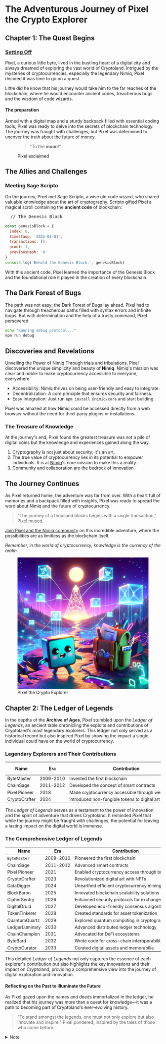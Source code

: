 # The Adventurous Journey of Pixel the Crypto Explorer

## Chapter 1: The Quest Begins

<h3 id="setting-off">
<a href="#setting-off" aria-hidden="true" class="header-anchor">
Setting Off
</a>
</h3>

Pixel, a curious little byte, lived in the bustling heart of a digital city and always dreamed of exploring the vast world of Cryptoland. Intrigued by the mysteries of cryptocurrencies, especially the legendary Nimiq, Pixel decided it was time to go on a quest.

Little did he know that his journey would take him to the far reaches of the blockchain, where he would encounter ancient codes, treacherous bugs and the wisdom of code wizards.

<h4 id="the-preparation" tabindex="-1">The preparation <a href="#the-preparation">&ZeroWidthSpace;</a></h4>

Armed with a digital map and a sturdy backpack filled with essential coding tools, Pixel was ready to delve into the secrets of blockchain technology. The journey was fraught with challenges, but Pixel was determined to uncover the truth about the future of money.

<figure>

> "To the **moon**!"

<figcaption>Pixel exclaimed</figcaption>
</figure>

## The Allies and Challenges

### Meeting Sage Scripto

On the journey, Pixel met Sage Scripto, a wise old code wizard, who shared valuable knowledge about the art of cryptography. Scripto gifted Pixel a magical scroll containing the **ancient code** of blockchain:

<pre>
  <span>// The Genesis Block</span>
</pre>

```javascript
const genesisBlock = {
  index: 0,
  timestamp: '2021-01-01',
  transactions: [],
  proof: 1,
  previousHash: '0'
}
console.log('Behold the Genesis Block:', genesisBlock)
```

With this ancient code, Pixel learned the importance of the Genesis Block and the foundational role it played in the creation of every blockchain.

## The Dark Forest of Bugs

The path was not easy; the Dark Forest of Bugs lay ahead. Pixel had to navigate through treacherous paths filled with syntax errors and infinite loops. But with determination and the help of a trusty command, Pixel persevered:

```bash
echo "Running debug protocol..."
npm run debug
```

## Discoveries and Revelations

Unveiling the Power of Nimiq
Through trials and tribulations, Pixel discovered the unique simplicity and beauty of **Nimiq**. Nimiq's mission was clear and noble: to make cryptocurrency accessible to everyone, everywhere.

- Accessibility: Nimiq thrives on being user-friendly and easy to integrate.
- Decentralization: A core principle that ensures security and fairness.
- Easy Integration: Just run `npm install @nimiq/core` and start building.

Pixel was amazed at how Nimiq could be accessed directly from a web browser without the need for third-party plugins or installations.

### The Treasure of Knowledge
At the journey's end, Pixel found the greatest treasure was not a pile of digital coins but the knowledge and experiences gained along the way.

1. Cryptography is not just about security; it's an art.
2. The true value of cryptocurrency lies in its potential to empower individuals. It is at [Nimiq](https://nimiq.com/)'s core mission to make this a reality.
3. Community and collaboration are the bedrock of innovation.

## The Journey Continues

As Pixel returned home, the adventure was far from over. With a heart full of memories and a backpack filled with insights, Pixel was ready to spread the word about Nimiq and the future of cryptocurrency.

> "The journey of a thousand blocks begins with a single transaction," Pixel mused.

[Join Pixel and the Nimiq community](https://nimiq.com/) on this incredible adventure, where the possibilities are as limitless as the blockchain itself.

*Remember, in the world of cryptocurrency, knowledge is the currency of the realm.*

<figure>
<img src="../assets/scripto.webp" alt="Pixel the Crypto Explorer" />
<figcaption>Pixel the Crypto Explorer</figcaption>
</figure>

## Chapter 2: The Ledger of Legends

In the depths of the **Archive of Ages**, Pixel stumbled upon the *Ledger of Legends*, an ancient table chronicling the exploits and contributions of Cryptoland's most legendary explorers. This ledger not only served as a historical record but also inspired Pixel by showing the impact a single individual could have on the world of cryptocurrency.

### Legendary Explorers and Their Contributions

| Name          | Era       | Contribution                                | Legacy Token |
|---------------|-----------|---------------------------------------------|--------------|
| ByteMaster    | 2009-2010 | Invented the first blockchain               | `BTC`          |
| ChainSage     | 2011-2012 | Developed the concept of smart contracts    | `ETH`         |
| Pixel Pioneer | 2018      | Made cryptocurrency accessible through web browsers | `NIMIQ`        |
| CryptoCrafter | 2024      | Introduced non-fungible tokens to digital art | `ARTCOIN`      |

*The Ledger of Legends* serves as a testament to the power of innovation and the spirit of adventure that drives Cryptoland. It reminded Pixel that while the journey might be fraught with challenges, the potential for leaving a lasting impact on the digital world is immense.

### The Comprehensive Ledger of Legends

| Name          | Era        | Contribution                                    | Key Innovation                     | Impact                                                         |
|---------------|------------|-------------------------------------------------|------------------------------------|----------------------------------------------------------------|
| `ByteMaster`    | 2009-2010  | Pioneered the first blockchain                  | Blockchain technology              | Laid the foundation for cryptocurrencies                       |
| ChainSage     | 2011-2012  | Advanced smart contracts                        | Smart contract framework           | Enabled complex decentralized applications                     |
| Pixel Pioneer | 2021       | Enabled cryptocurrency access through browsers  | Web-based cryptocurrency access    | Made cryptocurrencies accessible to a wider audience           |
| CryptoCrafter | 2023       | Revolutionized digital art with NFTs            | Non-fungible tokens (NFTs)         | Opened new markets for digital art and collectibles            |
| DataDigger    | 2024       | Unearthed efficient cryptocurrency mining       | Sustainable mining methods         | Reduced the environmental impact of mining                     |
| BlockBaron    | 2025       | Innovated blockchain scalability solutions      | Scalability protocols               | Enhanced transaction speed and volume capacity                 |
| CipherSentry | 2026       | Enhanced security protocols for exchanges       | Advanced encryption methods        | Improved the security and trust in cryptocurrency transactions |
| DigitalDruid  | 2027       | Developed eco-friendly consensus algorithms     | Green consensus mechanisms         | Mitigated the environmental impact of blockchain technology    |
| TokenTinkerer | 2028       | Created standards for asset tokenization        | Tokenization standards             | Facilitated the digital representation of real-world assets    |
| QuantumQuartz | 2029       | Explored quantum computing in cryptography      | Quantum-resistant algorithms       | Prepared Cryptoland for the advent of quantum computing        |
| LedgerLuminary| 2030       | Advanced distributed ledger technology          | Distributed ledger innovations     | Expanded the applications of blockchain beyond cryptocurrencies|
| ChainChampion | 2031       | Advocated for DeFi ecosystems                   | Decentralized finance models       | Promoted financial inclusion and innovation                    |
| ByteBard      | 2032       | Wrote code for cross-chain interoperability     | Cross-chain technology             | Enabled seamless transactions across different blockchains     |
| CryptoCurator | 2033       | Curated digital assets and memorabilia          | Digital asset curation             | Preserved the heritage and culture of Cryptoland               |

This detailed *Ledger of Legends* not only captures the essence of each explorer's contribution but also highlights the key innovations and their impact on Cryptoland, providing a comprehensive view into the journey of digital exploration and innovation.

#### Reflecting on the Past to Illuminate the Future

As Pixel gazed upon the names and deeds immortalized in the ledger, he realized that his journey was more than a quest for knowledge—it was a path to becoming part of Cryptoland's ever-evolving history.

> "To stand amongst the legends, one must not only explore but also innovate and inspire," Pixel pondered, inspired by the tales of those who came before.

<details>

<summary>Note</summary>

The Ledger of Legends serves as a testament to the power of innovation and the spirit of adventure that drives Cryptoland. It reminded Pixel that while the journey might be fraught with challenges, the potential for leaving a lasting impact on the digital world is immense.

</details>

<style>
  /* Just for demo purposes */
table {
   td {
     white-space: nowrap;
   }
}
</style>
